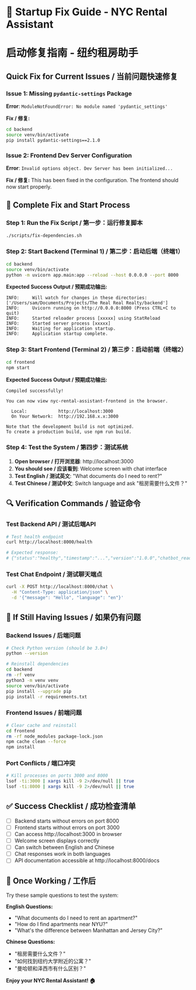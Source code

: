# 🚨 Startup Fix Guide - NYC Rental Assistant
# 启动修复指南 - 纽约租房助手

## Quick Fix for Current Issues / 当前问题快速修复

### Issue 1: Missing `pydantic-settings` Package
**Error**: `ModuleNotFoundError: No module named 'pydantic_settings'`

**Fix / 修复:**
```bash
cd backend
source venv/bin/activate
pip install pydantic-settings==2.1.0
```

### Issue 2: Frontend Dev Server Configuration
**Error**: `Invalid options object. Dev Server has been initialized...`

**Fix / 修复:**
This has been fixed in the configuration. The frontend should now start properly.

## 🚀 Complete Fix and Start Process

### Step 1: Run the Fix Script / 第一步：运行修复脚本
```bash
./scripts/fix-dependencies.sh
```

### Step 2: Start Backend (Terminal 1) / 第二步：启动后端（终端1）
```bash
cd backend
source venv/bin/activate
python -m uvicorn app.main:app --reload --host 0.0.0.0 --port 8000
```

**Expected Success Output / 预期成功输出:**
```
INFO:     Will watch for changes in these directories: ['/Users/sam/Documents/Projects/The Real Real Realty/backend']
INFO:     Uvicorn running on http://0.0.0.0:8000 (Press CTRL+C to quit)
INFO:     Started reloader process [xxxxx] using StatReload
INFO:     Started server process [xxxxx]
INFO:     Waiting for application startup.
INFO:     Application startup complete.
```

### Step 3: Start Frontend (Terminal 2) / 第三步：启动前端（终端2）
```bash
cd frontend
npm start
```

**Expected Success Output / 预期成功输出:**
```
Compiled successfully!

You can now view nyc-rental-assistant-frontend in the browser.

  Local:            http://localhost:3000
  On Your Network:  http://192.168.x.x:3000

Note that the development build is not optimized.
To create a production build, use npm run build.
```

### Step 4: Test the System / 第四步：测试系统

1. **Open browser / 打开浏览器**: http://localhost:3000
2. **You should see / 应该看到**: Welcome screen with chat interface
3. **Test English / 测试英文**: "What documents do I need to rent?"
4. **Test Chinese / 测试中文**: Switch language and ask "租房需要什么文件？"

## 🔍 Verification Commands / 验证命令

### Test Backend API / 测试后端API
```bash
# Test health endpoint
curl http://localhost:8000/health

# Expected response:
# {"status":"healthy","timestamp":"...","version":"1.0.0","chatbot_ready":true}
```

### Test Chat Endpoint / 测试聊天端点
```bash
curl -X POST http://localhost:8000/chat \
  -H "Content-Type: application/json" \
  -d '{"message": "Hello", "language": "en"}'
```

## 🎯 If Still Having Issues / 如果仍有问题

### Backend Issues / 后端问题
```bash
# Check Python version (should be 3.8+)
python --version

# Reinstall dependencies
cd backend
rm -rf venv
python3 -m venv venv
source venv/bin/activate
pip install --upgrade pip
pip install -r requirements.txt
```

### Frontend Issues / 前端问题
```bash
# Clear cache and reinstall
cd frontend
rm -rf node_modules package-lock.json
npm cache clean --force
npm install
```

### Port Conflicts / 端口冲突
```bash
# Kill processes on ports 3000 and 8000
lsof -ti:3000 | xargs kill -9 2>/dev/null || true
lsof -ti:8000 | xargs kill -9 2>/dev/null || true
```

## ✅ Success Checklist / 成功检查清单

- [ ] Backend starts without errors on port 8000
- [ ] Frontend starts without errors on port 3000
- [ ] Can access http://localhost:3000 in browser
- [ ] Welcome screen displays correctly
- [ ] Can switch between English and Chinese
- [ ] Chat responses work in both languages
- [ ] API documentation accessible at http://localhost:8000/docs

## 🎉 Once Working / 工作后

Try these sample questions to test the system:

**English Questions:**
- "What documents do I need to rent an apartment?"
- "How do I find apartments near NYU?"
- "What's the difference between Manhattan and Jersey City?"

**Chinese Questions:**
- "租房需要什么文件？"
- "如何找到纽约大学附近的公寓？"
- "曼哈顿和泽西市有什么区别？"

**Enjoy your NYC Rental Assistant! 🏠**